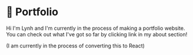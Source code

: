 # :pencil: Portfolio

Hi I'm Lynh and I'm currently in the process of making a portfolio website. You can check out what I've got so far by clicking link in my about section!

(I am currently in the process of converting this to React)
